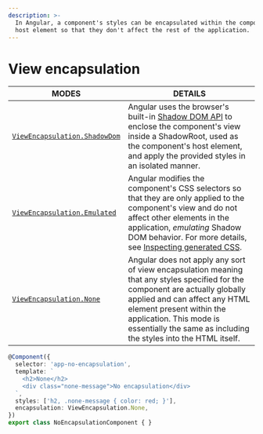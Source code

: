 ```yaml
---
description: >-
  In Angular, a component's styles can be encapsulated within the component's
  host element so that they don't affect the rest of the application.
---
```


# View encapsulation

| MODES                                                                                    | DETAILS                                                                                                                                                                                                                                                                                                         |
| ---------------------------------------------------------------------------------------- | --------------------------------------------------------------------------------------------------------------------------------------------------------------------------------------------------------------------------------------------------------------------------------------------------------------- |
| [`ViewEncapsulation.ShadowDom`](https://angular.io/api/core/ViewEncapsulation#ShadowDom) | Angular uses the browser's built-in [Shadow DOM API](https://developer.mozilla.org/docs/Web/Web\_Components/Shadow\_DOM) to enclose the component's view inside a ShadowRoot, used as the component's host element, and apply the provided styles in an isolated manner.                                        |
| [`ViewEncapsulation.Emulated`](https://angular.io/api/core/ViewEncapsulation#Emulated)   | Angular modifies the component's CSS selectors so that they are only applied to the component's view and do not affect other elements in the application, _emulating_ Shadow DOM behavior. For more details, see [Inspecting generated CSS](https://angular.io/guide/view-encapsulation#inspect-generated-css). |
| [`ViewEncapsulation.None`](https://angular.io/api/core/ViewEncapsulation#None)           | Angular does not apply any sort of view encapsulation meaning that any styles specified for the component are actually globally applied and can affect any HTML element present within the application. This mode is essentially the same as including the styles into the HTML itself.                         |

```typescript
@Component({
  selector: 'app-no-encapsulation',
  template: `
    <h2>None</h2>
    <div class="none-message">No encapsulation</div>
  `,
  styles: ['h2, .none-message { color: red; }'],
  encapsulation: ViewEncapsulation.None,
})
export class NoEncapsulationComponent { }
```
